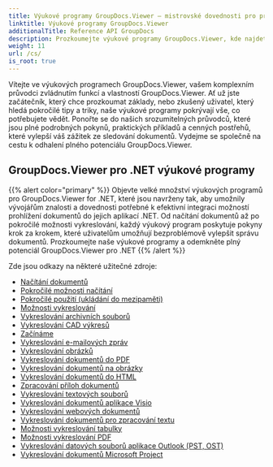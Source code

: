 ```yaml
---
title: Výukové programy GroupDocs.Viewer – mistrovské dovednosti pro prohlížení dokumentů
linktitle: Výukové programy GroupDocs.Viewer
additionalTitle: Reference API GroupDocs
description: Prozkoumejte výukové programy GroupDocs.Viewer, kde najdete komplexní návod, jak maximalizovat možnosti prohlížení dokumentů. Odemkněte jeho plný potenciál ještě dnes!
weight: 11
url: /cs/
is_root: true
---
```


Vítejte ve výukových programech GroupDocs.Viewer, vašem komplexním průvodci zvládnutím funkcí a vlastností GroupDocs.Viewer. Ať už jste začátečník, který chce prozkoumat základy, nebo zkušený uživatel, který hledá pokročilé tipy a triky, naše výukové programy pokrývají vše, co potřebujete vědět. Ponořte se do našich srozumitelných průvodců, které jsou plné podrobných pokynů, praktických příkladů a cenných postřehů, které vylepší váš zážitek ze sledování dokumentů. Vydejme se společně na cestu k odhalení plného potenciálu GroupDocs.Viewer.

## GroupDocs.Viewer pro .NET výukové programy
{{% alert color="primary" %}}
Objevte velké množství výukových programů pro GroupDocs.Viewer for .NET, které jsou navrženy tak, aby umožnily vývojářům znalosti a dovednosti potřebné k efektivní integraci možností prohlížení dokumentů do jejich aplikací .NET. Od načítání dokumentů až po pokročilé možnosti vykreslování, každý výukový program poskytuje pokyny krok za krokem, které uživatelům umožňují bezproblémově vylepšit správu dokumentů. Prozkoumejte naše výukové programy a odemkněte plný potenciál GroupDocs.Viewer pro .NET
{{% /alert %}}

Zde jsou odkazy na některé užitečné zdroje:
 
- [Načítání dokumentů](./net/loading-documents/)
- [Pokročilé možnosti načítání](./net/advanced-loading/)
- [Pokročilé použití (ukládání do mezipaměti)](./net/advanced-usage-caching/)
- [Možnosti vykreslování](./net/rendering-options/)
- [Vykreslování archivních souborů](./net/rendering-archive-files/)
- [Vykreslování CAD výkresů](./net/rendering-cad-drawings/)
- [Začínáme](./net/getting-started/)
- [Vykreslování e-mailových zpráv](./net/rendering-email-messages/)
- [Vykreslování obrázků](./net/image-rendering/)
- [Vykreslování dokumentů do PDF](./net/rendering-documents-pdf/)
- [Vykreslování dokumentů na obrázky](./net/rendering-documents-images/)
- [Vykreslování dokumentů do HTML](./net/rendering-documents-html/)
- [Zpracování příloh dokumentů](./net/processing-document-attachments/)
- [Vykreslování textových souborů](./net/rendering-text-files/)
- [Vykreslování dokumentů aplikace Visio](./net/rendering-visio-documents/)
- [Vykreslování webových dokumentů](./net/rendering-web-documents/)
- [Vykreslování dokumentů pro zpracování textu](./net/rendering-word-processing-documents/)
- [Možnosti vykreslování tabulky](./net/spreadsheet-rendering-options/)
- [Možnosti vykreslování PDF](./net/pdf-rendering-options/)
- [Vykreslování datových souborů aplikace Outlook (PST, OST)](./net/rendering-outlook-data-files/)
- [Vykreslování dokumentů Microsoft Project](./net/rendering-ms-project-documents/)
